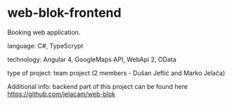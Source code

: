 # web-blok-frontend

Booking web application.

language: C#, TypeScrypt

technology: Angular 4, GoogleMaps API, WebApi 2, OData

type of project: team project (2 members - Dušan Jeftić and Marko Jelača)

Additional info: backend part of this project can be found here https://github.com/jelacam/web-blok
